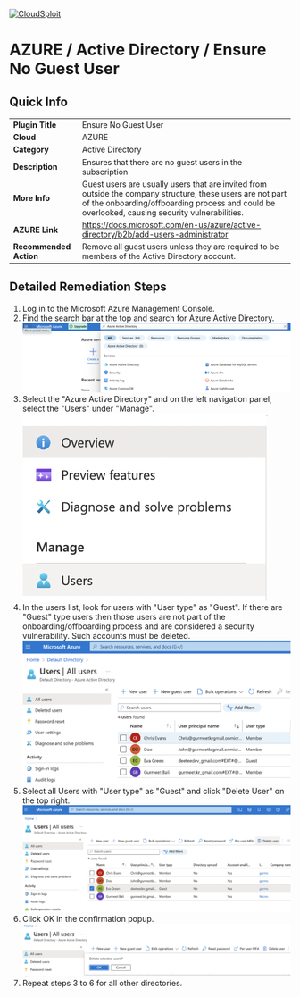 [![CloudSploit](https://cloudsploit.com/img/logo-new-big-text-100.png "CloudSploit")](https://cloudsploit.com)

# AZURE / Active Directory / Ensure No Guest User

## Quick Info

| | |
|-|-|
| **Plugin Title** | Ensure No Guest User |
| **Cloud** | AZURE |
| **Category** | Active Directory |
| **Description** | Ensures that there are no guest users in the subscription |
| **More Info** | Guest users are usually users that are invited from outside the company structure, these users are not part of the onboarding/offboarding process and could be overlooked, causing security vulnerabilities. |
| **AZURE Link** | https://docs.microsoft.com/en-us/azure/active-directory/b2b/add-users-administrator |
| **Recommended Action** | Remove all guest users unless they are required to be members of the Active Directory account. |

## Detailed Remediation Steps


1. Log in to the Microsoft Azure Management Console.
2. Find the search bar at the top and search for Azure Active Directory. </br> <img src="/resources/azure/activedirectory/ensure-no-guest-user/step2.png"/>
3.  Select the "Azure Active Directory" and on the left navigation panel, select the "Users" under "Manage".</br> <img src="/resources/azure/activedirectory/ensure-no-guest-user/step3.png"/>
4.  In the users list, look for users with "User type" as "Guest". If there are "Guest" type users then those users are not part of the onboarding/offboarding process and are considered a security vulnerability. Such accounts must be deleted.</br> <img src="/resources/azure/activedirectory/ensure-no-guest-user/step4.png"/>
5.  Select all Users with "User type" as "Guest" and click "Delete User" on the top right.</br> <img src="/resources/azure/activedirectory/ensure-no-guest-user/step5.png"/>
6.  Click OK in the confirmation popup.</br> <img src="/resources/azure/activedirectory/ensure-no-guest-user/step6.png"/>
7.  Repeat steps 3 to 6 for all other directories.

